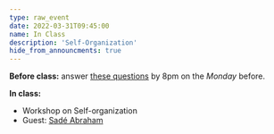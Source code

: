 ```yaml
---
type: raw_event
date: 2022-03-31T09:45:00
name: In Class
description: 'Self-Organization'
hide_from_announcments: true
---
```


**Before class:** answer [these questions](https://docs.google.com/forms/d/e/1FAIpQLSe4b2dimd3RIaMBSTxtIkbz2C8Wd-e7qtEKc84MNrCyl5tylQ/viewform?usp=sf_link) by 8pm on the _Monday_ before. 

**In class:** 
* Workshop on Self-organization
* Guest: [Sadé Abraham](https://academicresourcecenter.harvard.edu/people/sad%C3%A9-abraham)

